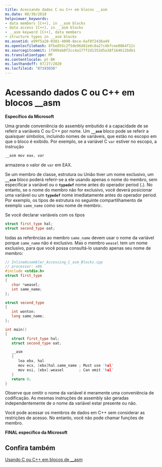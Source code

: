 ```yaml
---
title: Acessando dados C ou C++ em blocos __asm
ms.date: 08/30/2018
helpviewer_keywords:
- data members [C++], in __asm blocks
- data access [C++], in __asm blocks
- __asm keyword [C++], data members
- structure types in __asm blocks
ms.assetid: e99f5a28-0381-4090-8ece-6af8f2436a49
ms.openlocfilehash: 8fbe855c2f5de96d81e6c8a27c4bfcee0864f12c
ms.sourcegitcommit: 1f009ab0f2cc4a177f2d1353d5a38f164612bdb1
ms.translationtype: MT
ms.contentlocale: pt-BR
ms.lasthandoff: 07/27/2020
ms.locfileid: "87193036"
---
```

# <a name="accessing-c-or-c-data-in-__asm-blocks"></a>Acessando dados C ou C++ em blocos __asm

**Específico da Microsoft**

Uma grande conveniência do assembly embutido é a capacidade de se referir a variáveis C ou C++ por nome. Um **`__asm`** bloco pode se referir a quaisquer símbolos, incluindo nomes de variáveis, que estão no escopo em que o bloco é exibido. Por exemplo, se a variável C `var` estiver no escopo, a instrução

```cpp
__asm mov eax, var
```

armazena o valor de `var` em EAX.

Se um membro de classe, estrutura ou União tiver um nome exclusivo, um **`__asm`** bloco poderá referir-se a ele usando apenas o nome do membro, sem especificar a variável ou o **`typedef`** nome antes do operador period (**.**). No entanto, se o nome do membro não for exclusivo, você deverá posicionar uma variável ou um **`typedef`** nome imediatamente antes do operador period. Por exemplo, os tipos de estrutura no seguinte compartilhamento de exemplo `same_name` como seu nome de membro:.

Se você declarar variáveis com os tipos

```cpp
struct first_type hal;
struct second_type oat;
```

todas as referências ao membro `same_name` devem usar o nome da variável porque `same_name` não é exclusivo. Mas o membro `weasel` tem um nome exclusivo, para que você possa consultá-lo usando apenas seu nome de membro:

```cpp
// InlineAssembler_Accessing_C_asm_Blocks.cpp
// processor: x86
#include <stdio.h>
struct first_type
{
   char *weasel;
   int same_name;
};

struct second_type
{
   int wonton;
   long same_name;
};

int main()
{
   struct first_type hal;
   struct second_type oat;

   __asm
   {
      lea ebx, hal
      mov ecx, [ebx]hal.same_name ; Must use 'hal'
      mov esi, [ebx].weasel       ; Can omit 'hal'
   }
   return 0;
}
```

Observe que omitir o nome da variável é meramente uma conveniência de codificação. As mesmas instruções de assembly são geradas independentemente de o nome da variável estar presente ou não.

Você pode acessar os membros de dados em C++ sem considerar as restrições de acesso. No entanto, você não pode chamar funções de membro.

**FINAL específico da Microsoft**

## <a name="see-also"></a>Confira também

[Usando C ou C++ em blocos de __asm](../../assembler/inline/using-c-or-cpp-in-asm-blocks.md)<br/>
